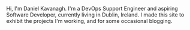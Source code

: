 Hi, I'm Daniel Kavanagh. I'm a DevOps Support Engineer and aspiring Software Developer, currently living in Dublin, Ireland. I made this site to exhibit the projects I'm working, and for some occasional blogging. 